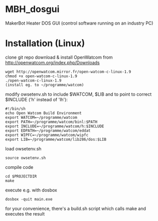 MBH_dosgui
==========

MakerBot Heater DOS GUI (control software running on an industry PC)


Installation (Linux)
====================

clone git repo
download & install OpenWatcom from http://openwatcom.org/index.php/Downloads

	wget http://openwatcom.mirror.fr/open-watcom-c-linux-1.9
	chmod +x open-watcom-c-linux-1.9 
	./open-watcom-c-linux-1.9
	(install eg. to ~/programme/watcom)

modify owsetenv.sh to include $WATCOM, $LIB and to point to correct $INCLUDE ('h' instead of 'lh'):

	#!/bin/sh
	echo Open Watcom Build Environment
	export WATCOM=~/programme/watcom
	export PATH=~/programme/watcom/binl:$PATH
	export INCLUDE=~/programme/watcom/h:$INCLUDE
	export EDPATH=~/programme/watcom/eddat
	export WIPFC=~/programme/watcom/wipfc
	export LIB=~/programme/watcom/lib286/dos:$LIB

load owsetenv.sh

	source owsetenv.sh

compile code

	cd $PROJECTDIR
	make

execute e.g. with dosbox

	dosbox -quit main.exe

for your convenience, there's a build.sh script which calls make and executes the result
